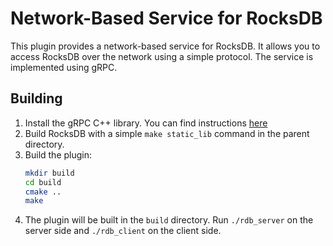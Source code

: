 # Network-Based Service for RocksDB

This plugin provides a network-based service for RocksDB. It allows you to access RocksDB over the network using a simple protocol. The service is implemented using gRPC.

## Building

1. Install the gRPC C++ library. You can find instructions [here](https://grpc.io/docs/languages/cpp/quickstart/)
2. Build RocksDB with a simple `make static_lib` command in the parent directory.
3. Build the plugin:
    ```bash
    mkdir build
    cd build
    cmake ..
    make
    ```
4. The plugin will be built in the `build` directory. Run `./rdb_server` on the server side and `./rdb_client` on the client side.
